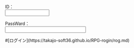 <body>
<form action="#" method="post">
	<p>ID：<br>
	<input type="text" name="name" size="15"></p>
	<p>PassWard：<br>
	<input type="text" name="address" size="30"></p>
</form>
</body>
#[ログイン](https://takajo-soft36.github.io/RPG-rogin/rog.md)


